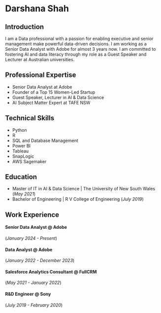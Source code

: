 # Darshana Shah

## Introduction
I am a Data professional with a passion for enabling executive and senior management make powerful data-driven decisions. I am working as a Senior Data Analyst with Adobe for almost 3 years now. I am committed to fostering AI and data literacy through my role as a Guest Speaker and Lecturer at Australian universities. 

## Professional Expertise
- Senior Data Analyst at Adobe
- Founder of a Top 15 Women-Led Startup
- Guest Speaker, Lecturer in AI & Data Science
- AI Subject Matter Expert at TAFE NSW

## Technical Skills
- Python
- R
- SQL and Database Management
- Power BI
- Tableau
- SnapLogic
- AWS Sagemaker

## Education
- Master of IT in AI & Data Science | The University of New South Wales (_May 2021_)
- Bachelor of Engineering | R V College of Engineering (_July 2019_)

## Work Experience

#### Senior Data Analyst @ Adobe 
(_January 2024 - Present_)

#### Data Analyst @ Adobe 
(_January 2022 - December 2023_)

#### Salesforce Analytics Consultant @ FullCRM 
(_May 2021 - January 2022_)

#### R&D Engineer @ Sony 
(_July 2019 - February 2020_)


